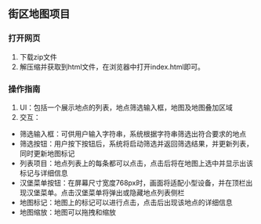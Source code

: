 ## 街区地图项目

### 打开网页

1. 下载zip文件
2. 解压缩并获取到html文件，在浏览器中打开index.html即可。

### 操作指南

1. UI：包括一个展示地点的列表，地点筛选输入框，地图及地图叠加区域
2. 交互：
 * 筛选输入框：可供用户输入字符串，系统根据字符串筛选出符合要求的地点
 * 筛选按钮：用户按下按钮后，系统将启动筛选并返回筛选结果，并更新列表，同时更新地图标记
 * 列表项目：地点列表上的每条都可以点击，点击后将在地图上选中并显示出该标记与详细信息
 * 汉堡菜单按钮：在屏幕尺寸宽度768px时，画面将适配小型设备，并在顶栏出现汉堡菜单。点击汉堡菜单将弹出或隐藏地点列表侧栏
 * 地图标记：地图上的标记可以进行点击，点击后出现该地点的详细信息
 * 地图缩放：地图可以拖拽和缩放

